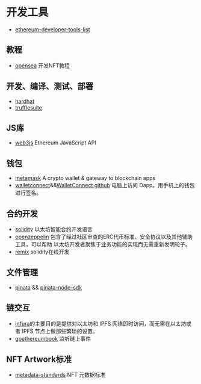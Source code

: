 # 开发工具

- [ethereum-developer-tools-list](https://github.com/ConsenSys/ethereum-developer-tools-list)

## 教程

- [opensea](https://docs.opensea.io/) 开发NFT教程

## 开发、编译、测试、部署

- [hardhat](https://hardhat.org/)
- [trufflesuite](https://trufflesuite.com/)


## JS库

- [web3js](https://web3js.readthedocs.io/) Ethereum JavaScript API

## 钱包

- [metamask](https://metamask.io/) A crypto wallet & gateway to blockchain apps
- [walletconnect](https://docs.walletconnect.com/)&&[WalletConnect github](https://github.com/WalletConnect) 电脑上访问 Dapp，用手机上的钱包进行签名。

## 合约开发

- [solidity](https://docs.soliditylang.org) 以太坊智能合约开发语言
- [openzeppelin](https://openzeppelin.com/) 包含了经过社区审查的ERC代币标准、安全协议以及其他辅助工具，可以帮助 以太坊开发者聚焦于业务功能的实现而无需重新发明轮子。
- [remix](https://remix.ethereum.org/) solidity在线开发


## 文件管理

- [pinata](https://docs.pinata.cloud/) && [pinata-node-sdk](https://docs.pinata.cloud/pinata-node-sdk)

## 链交互

- [infura](https://infura.io/)的主要目的是提供对以太坊和 IPFS 网络即时访问，而无需在以太坊或者 IPFS 节点上做那些繁琐的设置。
- [goethereumbook](https://goethereumbook.org/en/events/) 监听链上事件

## NFT Artwork标准

- [metadata-standards](https://docs.opensea.io/docs/metadata-standards) NFT 元数据标准
